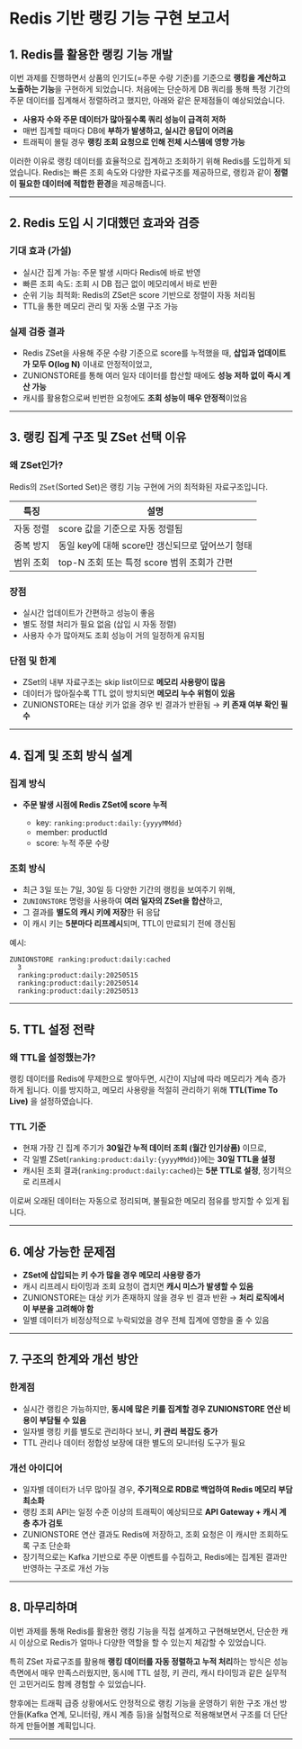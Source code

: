 # Redis 기반 랭킹 기능 구현 보고서

## 1. Redis를 활용한 랭킹 기능 개발

이번 과제를 진행하면서 상품의 인기도(=주문 수량 기준)를 기준으로 **랭킹을 계산하고 노출하는 기능**을 구현하게 되었습니다. 처음에는 단순하게 DB 쿼리를 통해 특정 기간의 주문 데이터를 집계해서 정렬하려고 했지만, 아래와 같은 문제점들이 예상되었습니다.

* **사용자 수와 주문 데이터가 많아질수록 쿼리 성능이 급격히 저하**
* 매번 집계할 때마다 DB에 **부하가 발생하고, 실시간 응답이 어려움**
* 트래픽이 몰릴 경우 **랭킹 조회 요청으로 인해 전체 시스템에 영향 가능**

이러한 이유로 랭킹 데이터를 효율적으로 집계하고 조회하기 위해 Redis를 도입하게 되었습니다.
Redis는 빠른 조회 속도와 다양한 자료구조를 제공하므로, 랭킹과 같이 **정렬이 필요한 데이터에 적합한 환경**을 제공해줍니다.

---

## 2. Redis 도입 시 기대했던 효과와 검증

### 기대 효과 (가설)

* 실시간 집계 가능: 주문 발생 시마다 Redis에 바로 반영
* 빠른 조회 속도: 조회 시 DB 접근 없이 메모리에서 바로 반환
* 순위 기능 최적화: Redis의 ZSet은 score 기반으로 정렬이 자동 처리됨
* TTL을 통한 메모리 관리 및 자동 소멸 구조 가능

### 실제 검증 결과

* Redis ZSet을 사용해 주문 수량 기준으로 score를 누적했을 때, **삽입과 업데이트가 모두 O(log N)** 이내로 안정적이었고,
* ZUNIONSTORE를 통해 여러 일자 데이터를 합산할 때에도 **성능 저하 없이 즉시 계산 가능**
* 캐시를 활용함으로써 빈번한 요청에도 **조회 성능이 매우 안정적**이었음

---

## 3. 랭킹 집계 구조 및 ZSet 선택 이유

### 왜 ZSet인가?

Redis의 `ZSet`(Sorted Set)은 랭킹 기능 구현에 거의 최적화된 자료구조입니다.

| 특징    | 설명                              |
| ----- | ------------------------------- |
| 자동 정렬 | score 값을 기준으로 자동 정렬됨            |
| 중복 방지 | 동일 key에 대해 score만 갱신되므로 덮어쓰기 형태 |
| 범위 조회 | top-N 조회 또는 특정 score 범위 조회가 간편  |

### 장점

* 실시간 업데이트가 간편하고 성능이 좋음
* 별도 정렬 처리가 필요 없음 (삽입 시 자동 정렬)
* 사용자 수가 많아져도 조회 성능이 거의 일정하게 유지됨

### 단점 및 한계

* ZSet의 내부 자료구조는 skip list이므로 **메모리 사용량이 많음**
* 데이터가 많아질수록 TTL 없이 방치되면 **메모리 누수 위험이 있음**
* ZUNIONSTORE는 대상 키가 없을 경우 빈 결과가 반환됨 → **키 존재 여부 확인 필수**

---

## 4. 집계 및 조회 방식 설계

### 집계 방식

* **주문 발생 시점에 Redis ZSet에 score 누적**

  * key: `ranking:product:daily:{yyyyMMdd}`
  * member: productId
  * score: 누적 주문 수량

### 조회 방식

* 최근 3일 또는 7일, 30일 등 다양한 기간의 랭킹을 보여주기 위해,
* `ZUNIONSTORE` 명령을 사용하여 **여러 일자의 ZSet을 합산**하고,
* 그 결과를 **별도의 캐시 키에 저장**한 뒤 응답
* 이 캐시 키는 **5분마다 리프레시**되며, TTL이 만료되기 전에 갱신됨

예시:

```text
ZUNIONSTORE ranking:product:daily:cached
  3
  ranking:product:daily:20250515
  ranking:product:daily:20250514
  ranking:product:daily:20250513
```

---

## 5. TTL 설정 전략

### 왜 TTL을 설정했는가?

랭킹 데이터를 Redis에 무제한으로 쌓아두면, 시간이 지남에 따라 메모리가 계속 증가하게 됩니다. 이를 방지하고, 메모리 사용량을 적절히 관리하기 위해 **TTL(Time To Live)** 을 설정하였습니다.

### TTL 기준

* 현재 가장 긴 집계 주기가 **30일간 누적 데이터 조회 (월간 인기상품)** 이므로,
* 각 일별 ZSet(`ranking:product:daily:{yyyyMMdd}`)에는 **30일 TTL을 설정**
* 캐시된 조회 결과(`ranking:product:daily:cached`)는 **5분 TTL로 설정**, 정기적으로 리프레시

이로써 오래된 데이터는 자동으로 정리되며, 불필요한 메모리 점유를 방지할 수 있게 됩니다.

---

## 6. 예상 가능한 문제점

* **ZSet에 삽입되는 키 수가 많을 경우 메모리 사용량 증가**
* 캐시 리프레시 타이밍과 조회 요청이 겹치면 **캐시 미스가 발생할 수 있음**
* ZUNIONSTORE는 대상 키가 존재하지 않을 경우 빈 결과 반환 → **처리 로직에서 이 부분을 고려해야 함**
* 일별 데이터가 비정상적으로 누락되었을 경우 전체 집계에 영향을 줄 수 있음

---

## 7. 구조의 한계와 개선 방안

### 한계점

* 실시간 랭킹은 가능하지만, **동시에 많은 키를 집계할 경우 ZUNIONSTORE 연산 비용이 부담될 수 있음**
* 일자별 랭킹 키를 별도로 관리하다 보니, **키 관리 복잡도 증가**
* TTL 관리나 데이터 정합성 보장에 대한 별도의 모니터링 도구가 필요

### 개선 아이디어

* 일자별 데이터가 너무 많아질 경우, **주기적으로 RDB로 백업하여 Redis 메모리 부담 최소화**
* 랭킹 조회 API는 일정 수준 이상의 트래픽이 예상되므로 **API Gateway + 캐시 계층 추가 검토**
* ZUNIONSTORE 연산 결과도 Redis에 저장하고, 조회 요청은 이 캐시만 조회하도록 구조 단순화
* 장기적으로는 Kafka 기반으로 주문 이벤트를 수집하고, Redis에는 집계된 결과만 반영하는 구조로 개선 가능

---

## 8. 마무리하며

이번 과제를 통해 Redis를 활용한 랭킹 기능을 직접 설계하고 구현해보면서, 단순한 캐시 이상으로 Redis가 얼마나 다양한 역할을 할 수 있는지 체감할 수 있었습니다.

특히 ZSet 자료구조를 활용해 **랭킹 데이터를 자동 정렬하고 누적 처리**하는 방식은 성능 측면에서 매우 만족스러웠지만, 동시에 TTL 설정, 키 관리, 캐시 타이밍과 같은 실무적인 고민거리도 함께 경험할 수 있었습니다.

향후에는 트래픽 급증 상황에서도 안정적으로 랭킹 기능을 운영하기 위한 구조 개선 방안들(Kafka 연계, 모니터링, 캐시 계층 등)을 실험적으로 적용해보면서 구조를 더 단단하게 만들어볼 계획입니다.

---
